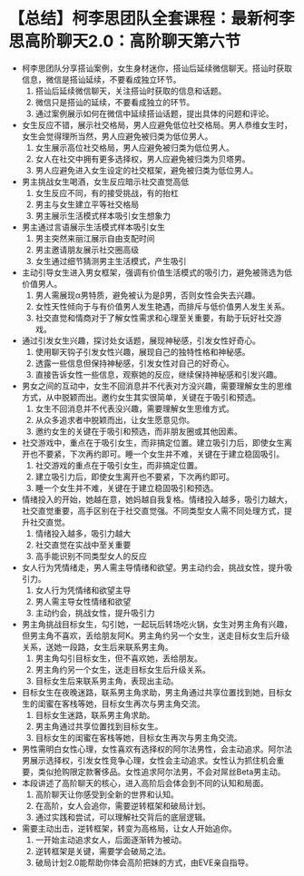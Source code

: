 # 【总结】柯李思团队全套课程：最新柯李思高阶聊天2.0：高阶聊天第六节

-   柯李思团队分享搭讪案例，女生身材迷你，搭讪后延续微信聊天。搭讪时获取信息，微信是搭讪延续，不要看成独立环节。
    1.  搭讪后延续微信聊天，关注搭讪时获取的信息和话题。
    2.  微信只是搭讪的延续，不要看成独立的环节。
    3.  通过案例展示如何在微信中延续搭讪话题，提出具体的问题和评论。
-   女生反应不错，展示社交格局，男人应避免低位社交格局。男人恭维女生时，女生会觉得理所当然，男人应避免被归类为低位男人。
    1.  女生展示高位社交格局，男人应避免被归类为低位男人。
    2.  女人在社交中拥有更多选择权，男人应避免被归类为贝塔男。
    3.  男人应避免进入女生设定的社交框架，避免被归类为低位男人。
-   男主挑战女生喝酒，女生反应暗示社交直觉高低
    1.  女生反应不同，有的接受挑战，有的抬杠
    2.  男主与女生建立平等社交格局
    3.  男主展示生活模式样本吸引女生想象力
-   男主通过言语展示生活模式样本吸引女生
    1.  男主突然来丽江展示自由支配时间
    2.  男主邀请朋友展示社交圈高级
    3.  女生通过细节猜测男主生活模式，产生吸引
-   主动引导女生进入男女框架，强调有价值生活模式的吸引力，避免被筛选为低价值男人。
    1.  男人需展现α男特质，避免被认为是β男，否则女性会失去兴趣。
    2.  女性天性倾向于与有价值男人发生艳遇，而排斥与低价值男人发生关系。
    3.  社交直觉和情商对于了解女性需求和心理至关重要，有助于玩好社交游戏。
-   通过引发女生兴趣，探讨处女话题，展现神秘感，引发女性好奇心。
    1.  使用聊天钩子引发女性兴趣，展现自己的独特性格和神秘感。
    2.  透露一些信息但保持神秘感，引发女性对自己的好奇心。
    3.  直接告诉女性一些信息，观察她的反应，继续保持神秘感和引发兴趣。
-   男女之间的互动中，女生不回消息并不代表对方没兴趣，需要理解女生的思维方式，从中脱颖而出。邀约女生其实很简单，关键在于吸引和预选。
    1.  女生不回消息并不代表没兴趣，需要理解女生思维方式。
    2.  从众多追求者中脱颖而出，让女生愿意见你。
    3.  邀约女生的关键在于吸引和预选，而非朋友圈或其他因素。
-   社交游戏中，重点在于吸引女生，而非搞定位置。建立吸引力后，即使女生离开也不要紧，下次再约即可。睡一个女生并不难，关键在于建立稳固吸引。
    1.  社交游戏的重点在于吸引女生，而非搞定位置。
    2.  建立吸引力后，即使女生离开也不要紧，下次再约即可。
    3.  睡一个女生并不难，关键在于建立稳固吸引和预选。
-   情绪投入的开始，她越在意，她妈越自我复格。情绪投入越多，吸引力越大，社交直觉重要，高手区别在于社交直觉强。不同类型女人需不同处理方式，提升社交直觉。
    1.  情绪投入越多，吸引力越大
    2.  社交直觉在实战中至关重要
    3.  高手能识别不同类型女人的反应
-   女人行为凭情绪走，男人需主导情绪和欲望。男主动约会，挑战女性，提升吸引力。
    1.  女人行为凭情绪和欲望主导
    2.  男人需主导女性情绪和欲望
    3.  主动约会，挑战女性，提升吸引力
-   男主角挑战目标女生，勾引她，一起玩后转场吃火锅，女生对男主角有兴趣，但男主角不喜欢，丢给朋友阿K。男主角约另一个女生，送走目标女生后升级关系，送她一段路，女生后来联系男主角。
    1.  男主角勾引目标女生，但不喜欢她，丢给朋友。
    2.  男主角约另一个女生，送走目标女生后升级关系。
    3.  目标女生后来联系男主角，表现出主动。
-   目标女生在夜晚迷路，联系男主角求助，男主角通过共享位置找到她，目标女生的闺蜜在客栈等她，目标女生再次与男主角交流。
    1.  目标女生迷路，联系男主角求助。
    2.  男主角通过共享位置找到目标女生。
    3.  目标女生的闺蜜在客栈等她，目标女生再次与男主角交流。
-   男性需明白女性心理，女性喜欢有选择权的阿尔法男性，会主动追求。阿尔法男展示选择权，引发女性竞争心理，女性会主动追求。女性认为抓住机会重要，类似抢购限定款奢侈品。女性追求阿尔法男，不会对屌丝Beta男主动。
-   本段讲述了高阶聊天的核心，进入高阶后会体会到不同的认知和局面。
    1.  高阶聊天让你感受到全新的世界和认知。
    2.  在高阶，女人会追你，需要逆转框架和破局计划。
    3.  通过实践和尝试，可以理解社交背后的底层逻辑。
-   需要主动出击，逆转框架，转变为高格局，让女人开始追你。
    1.  一开始主动追求女人，后面逐渐转为被动。
    2.  逆转框架是关键，需要学会破局之法。
    3.  破局计划2.0能帮助你体会高阶把妹的方式，由EVE亲自指导。